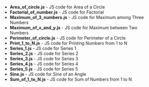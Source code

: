 - **Area_of_circle.js** - JS code for Area of a Circle
- **Factorial_of_number.js** - JS code for Factorial
- **Maximum_of_3_numbers.js** - JS code for Maximum among Three Numbers
- **Maximum_of_x_and_y.js** - JS code for Maximum between Two Numbers
- **Perimeter_of_circle.js** - JS code for Perimeter of a Circle
- **Print_1_to_N.js** - JS code for Printing Numbers from 1 to N
- **Series_1.js** - JS code for Series 1
- **Series_2.js** - JS code for Series 2
- **Series_3.js** - JS code for Series 3
- **Series_4.js** - JS code for Series 4
- **Series_5.js** - JS code for Series 5
- **Sine.js** - JS code for Sine of an Angle
- **Sum_of_1_to_N.js** - JS code for Sum of Numbers from 1 to N
